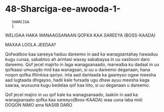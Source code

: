 # 48-Sharciga-ee-awooda-1-

       SHARCIGA
       1

WELIGAA HAKA WANAAGSANAAN QOFKA KAA SAREEYA (BOSS-KAADA)


MAXAA LOOLA JEEDAA?

Qofwalboo kaa sareeya haduu dareemo in aad ka wanagsantahay hawaduu kugu cunaa, sababtoo ah arintasi waxay sababaysa in uu 
xasilooni daro dareemo. Qof jecel majirto in laga wanagsanaado, marwalba ku dadaal in uu qofkaasi umuuqdo mid kaa wanagsan, 
si uu u dareemo deganaan, hana noqon qofka iftiinkisa qariyo. inta aad dantaada ka gaareyso ogaw meesha aad lugtaada dhigayso,
hadii kale fursada ugu dhaw ayuu meesha kaga saaraa, wuxuuna kugu bedelaa qof kaa liito, si uu deganaan u dareemo.

Qof jecel majiro in uu qof kale ka wanagsanaado, laakiin in aad ka wanagsanaato qofka kaa sareeyo(Boss-KAADA) waa uuna
laba mid: DOQON NIMO ama NASIIB DARO
